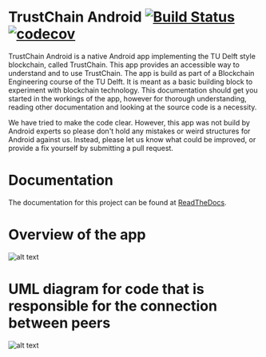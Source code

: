 TrustChain Android [![Build Status](https://travis-ci.org/ClintonCao/CS4160-trustchain-android.svg?branch=master)](https://travis-ci.org/ClintonCao/CS4160-trustchain-android) [![codecov](https://codecov.io/gh/ClintonCao/CS4160-trustchain-android/branch/master/graph/badge.svg)](https://codecov.io/gh/ClintonCao/CS4160-trustchain-android)
==================

TrustChain Android is a native Android app implementing the TU Delft style blockchain, called TrustChain. This app provides an accessible way to understand and to use TrustChain. The app is build as part of a Blockchain Engineering course of the TU Delft. It is meant as a basic building block to experiment with blockchain technology. This documentation should get you started in the workings of the app, however for thorough understanding, reading other documentation and looking at the source code is a necessity.

We have tried to make the code clear. However, this app was not build by Android experts so please don't hold any mistakes or weird structures for Android against us. Instead, please let us know what could be improved, or provide a fix yourself by submitting a pull request.

Documentation
=============
The documentation for this project can be found at [ReadTheDocs](http://trustchain-android.readthedocs.org).


Overview of the app
====================
![alt text](https://github.com/ClintonCao/CS4160-trustchain-android/master/raw/docs/source/images/overview_app.png)


UML diagram for code that is responsible for the connection between peers
==========================================================================
![alt text](https://github.com/ClintonCao/CS4160-trustchain-android/master/raw/docs/source/images/uml_diagram_connection.png)
